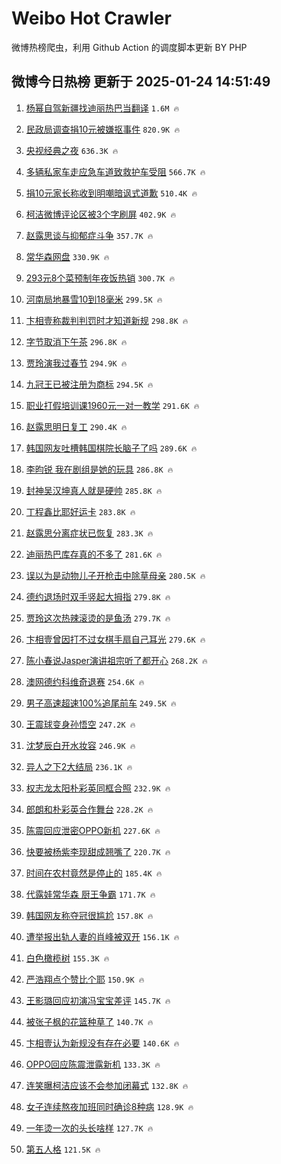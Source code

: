 # Weibo Hot Crawler 



微博热榜爬虫，利用 Github Action 的调度脚本更新 BY PHP 


## 微博今日热榜 更新于 2025-01-24 14:51:49 
1. [杨幂自驾新疆找迪丽热巴当翻译](https://s.weibo.com/weibo?q=%E6%9D%A8%E5%B9%82%E8%87%AA%E9%A9%BE%E6%96%B0%E7%96%86%E6%89%BE%E8%BF%AA%E4%B8%BD%E7%83%AD%E5%B7%B4%E5%BD%93%E7%BF%BB%E8%AF%91&t=31&band_rank=1&Refer=top) `1.6M 🔥` 

1. [民政局调查捐10元被嫌抠事件](https://s.weibo.com/weibo?q=%23%E6%B0%91%E6%94%BF%E5%B1%80%E8%B0%83%E6%9F%A5%E6%8D%9010%E5%85%83%E8%A2%AB%E5%AB%8C%E6%8A%A0%E4%BA%8B%E4%BB%B6%23&t=31&band_rank=2&Refer=top) `820.9K 🔥` 

1. [央视经典之夜](https://s.weibo.com/weibo?q=%23%E5%A4%AE%E8%A7%86%E7%BB%8F%E5%85%B8%E4%B9%8B%E5%A4%9C%23&t=31&band_rank=3&Refer=top) `636.3K 🔥` 

1. [多辆私家车走应急车道致救护车受阻](https://s.weibo.com/weibo?q=%23%E5%A4%9A%E8%BE%86%E7%A7%81%E5%AE%B6%E8%BD%A6%E8%B5%B0%E5%BA%94%E6%80%A5%E8%BD%A6%E9%81%93%E8%87%B4%E6%95%91%E6%8A%A4%E8%BD%A6%E5%8F%97%E9%98%BB%23&t=31&band_rank=4&Refer=top) `566.7K 🔥` 

1. [捐10元家长称收到明嘲暗讽式道歉](https://s.weibo.com/weibo?q=%23%E6%8D%9010%E5%85%83%E5%AE%B6%E9%95%BF%E7%A7%B0%E6%94%B6%E5%88%B0%E6%98%8E%E5%98%B2%E6%9A%97%E8%AE%BD%E5%BC%8F%E9%81%93%E6%AD%89%23&t=31&band_rank=5&Refer=top) `510.4K 🔥` 

1. [柯洁微博评论区被3个字刷屏](https://s.weibo.com/weibo?q=%23%E6%9F%AF%E6%B4%81%E5%BE%AE%E5%8D%9A%E8%AF%84%E8%AE%BA%E5%8C%BA%E8%A2%AB3%E4%B8%AA%E5%AD%97%E5%88%B7%E5%B1%8F%23&t=31&band_rank=6&Refer=top) `402.9K 🔥` 

1. [赵露思谈与抑郁症斗争](https://s.weibo.com/weibo?q=%23%E8%B5%B5%E9%9C%B2%E6%80%9D%E8%B0%88%E4%B8%8E%E6%8A%91%E9%83%81%E7%97%87%E6%96%97%E4%BA%89%23&t=31&band_rank=7&Refer=top) `357.7K 🔥` 

1. [常华森网盘](https://s.weibo.com/weibo?q=%E5%B8%B8%E5%8D%8E%E6%A3%AE%E7%BD%91%E7%9B%98&t=31&band_rank=8&Refer=top) `330.9K 🔥` 

1. [293元8个菜预制年夜饭热销](https://s.weibo.com/weibo?q=%23293%E5%85%838%E4%B8%AA%E8%8F%9C%E9%A2%84%E5%88%B6%E5%B9%B4%E5%A4%9C%E9%A5%AD%E7%83%AD%E9%94%80%23&t=31&band_rank=9&Refer=top) `300.7K 🔥` 

1. [河南局地暴雪10到18毫米](https://s.weibo.com/weibo?q=%23%E6%B2%B3%E5%8D%97%E5%B1%80%E5%9C%B0%E6%9A%B4%E9%9B%AA10%E5%88%B018%E6%AF%AB%E7%B1%B3%23&t=31&band_rank=10&Refer=top) `299.5K 🔥` 

1. [卞相壹称裁判判罚时才知道新规](https://s.weibo.com/weibo?q=%23%E5%8D%9E%E7%9B%B8%E5%A3%B9%E7%A7%B0%E8%A3%81%E5%88%A4%E5%88%A4%E7%BD%9A%E6%97%B6%E6%89%8D%E7%9F%A5%E9%81%93%E6%96%B0%E8%A7%84%23&t=31&band_rank=11&Refer=top) `298.8K 🔥` 

1. [字节取消下午茶](https://s.weibo.com/weibo?q=%23%E5%AD%97%E8%8A%82%E5%8F%96%E6%B6%88%E4%B8%8B%E5%8D%88%E8%8C%B6%23&t=31&band_rank=12&Refer=top) `296.8K 🔥` 

1. [贾玲演我过春节](https://s.weibo.com/weibo?q=%23%E8%B4%BE%E7%8E%B2%E6%BC%94%E6%88%91%E8%BF%87%E6%98%A5%E8%8A%82%23&t=31&band_rank=13&Refer=top) `294.9K 🔥` 

1. [九冠王已被注册为商标](https://s.weibo.com/weibo?q=%23%E4%B9%9D%E5%86%A0%E7%8E%8B%E5%B7%B2%E8%A2%AB%E6%B3%A8%E5%86%8C%E4%B8%BA%E5%95%86%E6%A0%87%23&t=31&band_rank=14&Refer=top) `294.5K 🔥` 

1. [职业打假培训课1960元一对一教学](https://s.weibo.com/weibo?q=%23%E8%81%8C%E4%B8%9A%E6%89%93%E5%81%87%E5%9F%B9%E8%AE%AD%E8%AF%BE1960%E5%85%83%E4%B8%80%E5%AF%B9%E4%B8%80%E6%95%99%E5%AD%A6%23&t=31&band_rank=15&Refer=top) `291.6K 🔥` 

1. [赵露思明日复工](https://s.weibo.com/weibo?q=%23%E8%B5%B5%E9%9C%B2%E6%80%9D%E6%98%8E%E6%97%A5%E5%A4%8D%E5%B7%A5%23&t=31&band_rank=16&Refer=top) `290.4K 🔥` 

1. [韩国网友吐槽韩国棋院长脑子了吗](https://s.weibo.com/weibo?q=%23%E9%9F%A9%E5%9B%BD%E7%BD%91%E5%8F%8B%E5%90%90%E6%A7%BD%E9%9F%A9%E5%9B%BD%E6%A3%8B%E9%99%A2%E9%95%BF%E8%84%91%E5%AD%90%E4%BA%86%E5%90%97%23&t=31&band_rank=17&Refer=top) `289.6K 🔥` 

1. [李昀锐 我在剧组是她的玩具](https://s.weibo.com/weibo?q=%E6%9D%8E%E6%98%80%E9%94%90%20%E6%88%91%E5%9C%A8%E5%89%A7%E7%BB%84%E6%98%AF%E5%A5%B9%E7%9A%84%E7%8E%A9%E5%85%B7&t=31&band_rank=18&Refer=top) `286.8K 🔥` 

1. [封神吴汉坤真人就是硬帅](https://s.weibo.com/weibo?q=%E5%B0%81%E7%A5%9E%E5%90%B4%E6%B1%89%E5%9D%A4%E7%9C%9F%E4%BA%BA%E5%B0%B1%E6%98%AF%E7%A1%AC%E5%B8%85&t=31&band_rank=19&Refer=top) `285.8K 🔥` 

1. [丁程鑫比耶好运卡](https://s.weibo.com/weibo?q=%E4%B8%81%E7%A8%8B%E9%91%AB%E6%AF%94%E8%80%B6%E5%A5%BD%E8%BF%90%E5%8D%A1&t=31&band_rank=20&Refer=top) `283.8K 🔥` 

1. [赵露思分离症状已恢复](https://s.weibo.com/weibo?q=%23%E8%B5%B5%E9%9C%B2%E6%80%9D%E5%88%86%E7%A6%BB%E7%97%87%E7%8A%B6%E5%B7%B2%E6%81%A2%E5%A4%8D%23&t=31&band_rank=21&Refer=top) `283.3K 🔥` 

1. [迪丽热巴库存真的不多了](https://s.weibo.com/weibo?q=%23%E8%BF%AA%E4%B8%BD%E7%83%AD%E5%B7%B4%E5%BA%93%E5%AD%98%E7%9C%9F%E7%9A%84%E4%B8%8D%E5%A4%9A%E4%BA%86%23&t=31&band_rank=22&Refer=top) `281.6K 🔥` 

1. [误以为是动物儿子开枪击中除草母亲](https://s.weibo.com/weibo?q=%23%E8%AF%AF%E4%BB%A5%E4%B8%BA%E6%98%AF%E5%8A%A8%E7%89%A9%E5%84%BF%E5%AD%90%E5%BC%80%E6%9E%AA%E5%87%BB%E4%B8%AD%E9%99%A4%E8%8D%89%E6%AF%8D%E4%BA%B2%23&t=31&band_rank=23&Refer=top) `280.5K 🔥` 

1. [德约退场时双手竖起大拇指](https://s.weibo.com/weibo?q=%23%E5%BE%B7%E7%BA%A6%E9%80%80%E5%9C%BA%E6%97%B6%E5%8F%8C%E6%89%8B%E7%AB%96%E8%B5%B7%E5%A4%A7%E6%8B%87%E6%8C%87%23&t=31&band_rank=24&Refer=top) `279.8K 🔥` 

1. [贾玲这次热辣滚烫的是鱼汤](https://s.weibo.com/weibo?q=%23%E8%B4%BE%E7%8E%B2%E8%BF%99%E6%AC%A1%E7%83%AD%E8%BE%A3%E6%BB%9A%E7%83%AB%E7%9A%84%E6%98%AF%E9%B1%BC%E6%B1%A4%23&t=31&band_rank=25&Refer=top) `279.7K 🔥` 

1. [卞相壹曾因打不过女棋手扇自己耳光](https://s.weibo.com/weibo?q=%23%E5%8D%9E%E7%9B%B8%E5%A3%B9%E6%9B%BE%E5%9B%A0%E6%89%93%E4%B8%8D%E8%BF%87%E5%A5%B3%E6%A3%8B%E6%89%8B%E6%89%87%E8%87%AA%E5%B7%B1%E8%80%B3%E5%85%89%23&t=31&band_rank=26&Refer=top) `279.6K 🔥` 

1. [陈小春说Jasper演讲祖宗听了都开心](https://s.weibo.com/weibo?q=%E9%99%88%E5%B0%8F%E6%98%A5%E8%AF%B4Jasper%E6%BC%94%E8%AE%B2%E7%A5%96%E5%AE%97%E5%90%AC%E4%BA%86%E9%83%BD%E5%BC%80%E5%BF%83&t=31&band_rank=27&Refer=top) `268.2K 🔥` 

1. [澳网德约科维奇退赛](https://s.weibo.com/weibo?q=%23%E6%BE%B3%E7%BD%91%E5%BE%B7%E7%BA%A6%E7%A7%91%E7%BB%B4%E5%A5%87%E9%80%80%E8%B5%9B%23&t=31&band_rank=28&Refer=top) `254.6K 🔥` 

1. [男子高速超速100%追尾前车](https://s.weibo.com/weibo?q=%23%E7%94%B7%E5%AD%90%E9%AB%98%E9%80%9F%E8%B6%85%E9%80%9F100%25%E8%BF%BD%E5%B0%BE%E5%89%8D%E8%BD%A6%23&t=31&band_rank=29&Refer=top) `249.5K 🔥` 

1. [王震球变身孙悟空](https://s.weibo.com/weibo?q=%E7%8E%8B%E9%9C%87%E7%90%83%E5%8F%98%E8%BA%AB%E5%AD%99%E6%82%9F%E7%A9%BA&t=31&band_rank=30&Refer=top) `247.2K 🔥` 

1. [沈梦辰白开水妆容](https://s.weibo.com/weibo?q=%E6%B2%88%E6%A2%A6%E8%BE%B0%E7%99%BD%E5%BC%80%E6%B0%B4%E5%A6%86%E5%AE%B9&t=31&band_rank=31&Refer=top) `246.9K 🔥` 

1. [异人之下2大结局](https://s.weibo.com/weibo?q=%E5%BC%82%E4%BA%BA%E4%B9%8B%E4%B8%8B2%E5%A4%A7%E7%BB%93%E5%B1%80&t=31&band_rank=32&Refer=top) `236.1K 🔥` 

1. [权志龙太阳朴彩英同框合照](https://s.weibo.com/weibo?q=%23%E6%9D%83%E5%BF%97%E9%BE%99%E5%A4%AA%E9%98%B3%E6%9C%B4%E5%BD%A9%E8%8B%B1%E5%90%8C%E6%A1%86%E5%90%88%E7%85%A7%23&t=31&band_rank=33&Refer=top) `232.9K 🔥` 

1. [郎朗和朴彩英合作舞台](https://s.weibo.com/weibo?q=%23%E9%83%8E%E6%9C%97%E5%92%8C%E6%9C%B4%E5%BD%A9%E8%8B%B1%E5%90%88%E4%BD%9C%E8%88%9E%E5%8F%B0%23&t=31&band_rank=34&Refer=top) `228.2K 🔥` 

1. [陈震回应泄密OPPO新机](https://s.weibo.com/weibo?q=%23%E9%99%88%E9%9C%87%E5%9B%9E%E5%BA%94%E6%B3%84%E5%AF%86OPPO%E6%96%B0%E6%9C%BA%23&t=31&band_rank=35&Refer=top) `227.6K 🔥` 

1. [快要被杨紫李现甜成翘嘴了](https://s.weibo.com/weibo?q=%E5%BF%AB%E8%A6%81%E8%A2%AB%E6%9D%A8%E7%B4%AB%E6%9D%8E%E7%8E%B0%E7%94%9C%E6%88%90%E7%BF%98%E5%98%B4%E4%BA%86&t=31&band_rank=36&Refer=top) `220.7K 🔥` 

1. [时间在农村竟然是停止的](https://s.weibo.com/weibo?q=%23%E6%97%B6%E9%97%B4%E5%9C%A8%E5%86%9C%E6%9D%91%E7%AB%9F%E7%84%B6%E6%98%AF%E5%81%9C%E6%AD%A2%E7%9A%84%23&t=31&band_rank=37&Refer=top) `185.4K 🔥` 

1. [代露娃常华森 厨王争霸](https://s.weibo.com/weibo?q=%E4%BB%A3%E9%9C%B2%E5%A8%83%E5%B8%B8%E5%8D%8E%E6%A3%AE%20%E5%8E%A8%E7%8E%8B%E4%BA%89%E9%9C%B8&t=31&band_rank=38&Refer=top) `171.7K 🔥` 

1. [韩国网友称夺冠很尴尬](https://s.weibo.com/weibo?q=%23%E9%9F%A9%E5%9B%BD%E7%BD%91%E5%8F%8B%E7%A7%B0%E5%A4%BA%E5%86%A0%E5%BE%88%E5%B0%B4%E5%B0%AC%23&t=31&band_rank=39&Refer=top) `157.8K 🔥` 

1. [遭举报出轨人妻的肖峰被双开](https://s.weibo.com/weibo?q=%23%E9%81%AD%E4%B8%BE%E6%8A%A5%E5%87%BA%E8%BD%A8%E4%BA%BA%E5%A6%BB%E7%9A%84%E8%82%96%E5%B3%B0%E8%A2%AB%E5%8F%8C%E5%BC%80%23&t=31&band_rank=40&Refer=top) `156.1K 🔥` 

1. [白色橄榄树](https://s.weibo.com/weibo?q=%E7%99%BD%E8%89%B2%E6%A9%84%E6%A6%84%E6%A0%91&t=31&band_rank=41&Refer=top) `155.3K 🔥` 

1. [严浩翔点个赞比个耶](https://s.weibo.com/weibo?q=%E4%B8%A5%E6%B5%A9%E7%BF%94%E7%82%B9%E4%B8%AA%E8%B5%9E%E6%AF%94%E4%B8%AA%E8%80%B6&t=31&band_rank=42&Refer=top) `150.9K 🔥` 

1. [王影璐回应初演冯宝宝差评](https://s.weibo.com/weibo?q=%E7%8E%8B%E5%BD%B1%E7%92%90%E5%9B%9E%E5%BA%94%E5%88%9D%E6%BC%94%E5%86%AF%E5%AE%9D%E5%AE%9D%E5%B7%AE%E8%AF%84&t=31&band_rank=43&Refer=top) `145.7K 🔥` 

1. [被张子枫的花篮种草了](https://s.weibo.com/weibo?q=%E8%A2%AB%E5%BC%A0%E5%AD%90%E6%9E%AB%E7%9A%84%E8%8A%B1%E7%AF%AE%E7%A7%8D%E8%8D%89%E4%BA%86&t=31&band_rank=44&Refer=top) `140.7K 🔥` 

1. [卞相壹认为新规没有存在必要](https://s.weibo.com/weibo?q=%23%E5%8D%9E%E7%9B%B8%E5%A3%B9%E8%AE%A4%E4%B8%BA%E6%96%B0%E8%A7%84%E6%B2%A1%E6%9C%89%E5%AD%98%E5%9C%A8%E5%BF%85%E8%A6%81%23&t=31&band_rank=45&Refer=top) `140.6K 🔥` 

1. [OPPO回应陈震泄露新机](https://s.weibo.com/weibo?q=%23OPPO%E5%9B%9E%E5%BA%94%E9%99%88%E9%9C%87%E6%B3%84%E9%9C%B2%E6%96%B0%E6%9C%BA%23&t=31&band_rank=46&Refer=top) `133.3K 🔥` 

1. [连笑曝柯洁应该不会参加闭幕式](https://s.weibo.com/weibo?q=%23%E8%BF%9E%E7%AC%91%E6%9B%9D%E6%9F%AF%E6%B4%81%E5%BA%94%E8%AF%A5%E4%B8%8D%E4%BC%9A%E5%8F%82%E5%8A%A0%E9%97%AD%E5%B9%95%E5%BC%8F%23&t=31&band_rank=47&Refer=top) `132.8K 🔥` 

1. [女子连续熬夜加班同时确诊8种病](https://s.weibo.com/weibo?q=%23%E5%A5%B3%E5%AD%90%E8%BF%9E%E7%BB%AD%E7%86%AC%E5%A4%9C%E5%8A%A0%E7%8F%AD%E5%90%8C%E6%97%B6%E7%A1%AE%E8%AF%8A8%E7%A7%8D%E7%97%85%23&t=31&band_rank=48&Refer=top) `128.9K 🔥` 

1. [一年烫一次的头长啥样](https://s.weibo.com/weibo?q=%E4%B8%80%E5%B9%B4%E7%83%AB%E4%B8%80%E6%AC%A1%E7%9A%84%E5%A4%B4%E9%95%BF%E5%95%A5%E6%A0%B7&t=31&band_rank=49&Refer=top) `127.7K 🔥` 

1. [第五人格](https://s.weibo.com/weibo?q=%E7%AC%AC%E4%BA%94%E4%BA%BA%E6%A0%BC&t=31&band_rank=50&Refer=top) `121.5K 🔥` 

